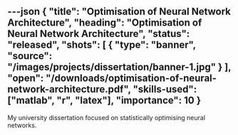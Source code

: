 ---json
{
    "title": "Optimisation of Neural Network Architecture",
    "heading": "Optimisation of Neural Network Architecture",
    "status": "released",
    "shots": [
        {
            "type": "banner",
            "source": "/images/projects/dissertation/banner-1.jpg"
        }
    ],
    "open": "/downloads/optimisation-of-neural-network-architecture.pdf",
    "skills-used": ["matlab", "r", "latex"],
    "importance": 10
}
---
My university dissertation focused on statistically optimising neural networks.
